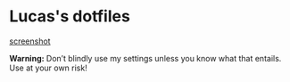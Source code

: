# Lucas's dotfiles 

[screenshot](./screenshots/screenshot_1.png)

**Warning:** Don’t blindly use my settings unless you know what that entails. Use at your own risk!
